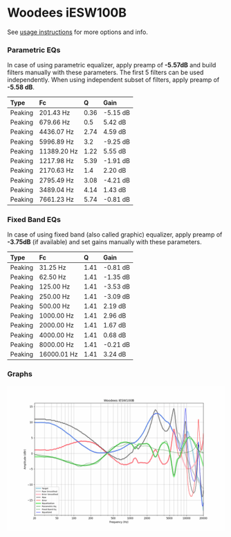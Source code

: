 # Woodees iESW100B
See [usage instructions](https://github.com/jaakkopasanen/AutoEq#usage) for more options and info.

### Parametric EQs
In case of using parametric equalizer, apply preamp of **-5.57dB** and build filters manually
with these parameters. The first 5 filters can be used independently.
When using independent subset of filters, apply preamp of **-5.58 dB**.

| Type    | Fc          |    Q | Gain     |
|:--------|:------------|:-----|:---------|
| Peaking | 201.43 Hz   | 0.36 | -5.15 dB |
| Peaking | 679.66 Hz   | 0.5  | 5.42 dB  |
| Peaking | 4436.07 Hz  | 2.74 | 4.59 dB  |
| Peaking | 5996.89 Hz  | 3.2  | -9.25 dB |
| Peaking | 11389.20 Hz | 1.22 | 5.55 dB  |
| Peaking | 1217.98 Hz  | 5.39 | -1.91 dB |
| Peaking | 2170.63 Hz  | 1.4  | 2.20 dB  |
| Peaking | 2795.49 Hz  | 3.08 | -4.21 dB |
| Peaking | 3489.04 Hz  | 4.14 | 1.43 dB  |
| Peaking | 7661.23 Hz  | 5.74 | -0.81 dB |

### Fixed Band EQs
In case of using fixed band (also called graphic) equalizer, apply preamp of **-3.75dB**
(if available) and set gains manually with these parameters.

| Type    | Fc          |    Q | Gain     |
|:--------|:------------|:-----|:---------|
| Peaking | 31.25 Hz    | 1.41 | -0.81 dB |
| Peaking | 62.50 Hz    | 1.41 | -1.35 dB |
| Peaking | 125.00 Hz   | 1.41 | -3.53 dB |
| Peaking | 250.00 Hz   | 1.41 | -3.09 dB |
| Peaking | 500.00 Hz   | 1.41 | 2.19 dB  |
| Peaking | 1000.00 Hz  | 1.41 | 2.96 dB  |
| Peaking | 2000.00 Hz  | 1.41 | 1.67 dB  |
| Peaking | 4000.00 Hz  | 1.41 | 0.68 dB  |
| Peaking | 8000.00 Hz  | 1.41 | -0.21 dB |
| Peaking | 16000.01 Hz | 1.41 | 3.24 dB  |

### Graphs
![](./Woodees%20iESW100B.png)
